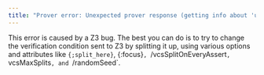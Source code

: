 ```yaml
---
title: "Prover error: Unexpected prover response (getting info about 'unknown' response): (:reason-unknown 'Overflow encountered when expanding old_vector')"
---
```


This error is caused by a Z3 bug. The best you can do is to try to change the verification condition sent to Z3 by splitting it up, using various options and attributes like `{;split_here}`, {:focus}`, `/vcsSplitOnEveryAssert`, `vcsMaxSplits`, and `/randomSeed`.
